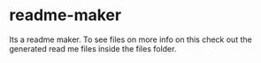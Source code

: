 # readme-maker
Its a readme maker.  To see files on more info on this check out the generated read me files inside the files folder.

